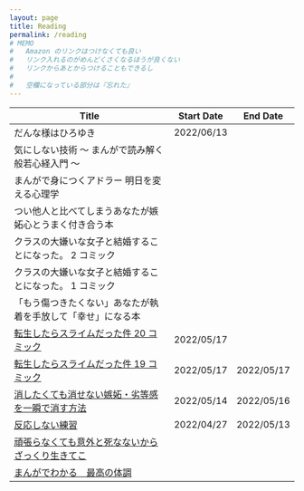 ```yaml
---
layout: page
title: Reading
permalink: /reading
# MEMO
#   Amazon のリンクはつけなくても良い
#   リンク入れるのがめんどくさくなるほうが良くない
#   リンクからあとからつけることもできるし
#
#   空欄になっている部分は『忘れた』
---
```


| Title | Start Date | End Date |
| --- | :---: | :---: |
| だんな様はひろゆき | 2022/06/13 | |
| 気にしない技術 〜 まんがで読み解く般若心経入門 〜 |
| まんがで身につくアドラー 明日を変える心理学 |
| つい他人と比べてしまうあなたが嫉妬心とうまく付き合う本 |
| クラスの大嫌いな女子と結婚することになった。 2 コミック |
| クラスの大嫌いな女子と結婚することになった。 1 コミック |
| 「もう傷つきたくない」あなたが執着を手放して「幸せ」になる本 |
| [転生したらスライムだった件 20 コミック](https://www.amazon.co.jp/gp/product/B09TDRVKJ6) | 2022/05/17 | |
| [転生したらスライムだった件 19 コミック](https://www.amazon.co.jp/gp/product/B09MQ9MV9C) | 2022/05/17 | 2022/05/17 |
| [消したくても消せない嫉妬・劣等感を一瞬で消す方法](https://www.amazon.co.jp/gp/product/B07DFFFDBD) | 2022/05/14 | 2022/05/16 |
| [反応しない練習](https://www.amazon.co.jp/dp/B012EU8CD0) | 2022/04/27 | 2022/05/13 |
| [頑張らなくても意外と死なないからざっくり生きてこ](https://www.amazon.co.jp/gp/product/B0874HZ2QK) | | |
| [まんがでわかる　最高の体調](https://www.amazon.co.jp/gp/product/B086SK3SRN) | | |